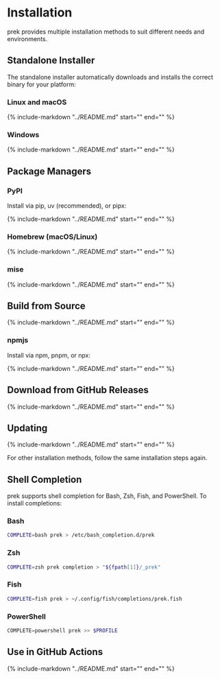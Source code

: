# Installation

prek provides multiple installation methods to suit different needs and environments.

## Standalone Installer

The standalone installer automatically downloads and installs the correct binary for your platform:

### Linux and macOS

{%
  include-markdown "../README.md"
  start="<!-- linux-standalone-install:start -->"
  end="<!-- linux-standalone-install:end -->"
%}

### Windows

{%
  include-markdown "../README.md"
  start="<!-- windows-standalone-install:start -->"
  end="<!-- windows-standalone-install:end -->"
%}

## Package Managers

### PyPI

Install via pip, uv (recommended), or pipx:

{%
  include-markdown "../README.md"
  start="<!-- pypi-install:start -->"
  end="<!-- pypi-install:end -->"
%}

### Homebrew (macOS/Linux)

{%
  include-markdown "../README.md"
  start="<!-- homebrew-install:start -->"
  end="<!-- homebrew-install:end -->"
%}

### mise

{%
  include-markdown "../README.md"
  start="<!-- mise-install:start -->"
  end="<!-- mise-install:end -->"
%}

## Build from Source

{%
  include-markdown "../README.md"
  start="<!-- cargo-install:start -->"
  end="<!-- cargo-install:end -->"
%}

### npmjs

Install via npm, pnpm, or npx:

{%
  include-markdown "../README.md"
  start="<!-- npmjs-install:start -->"
  end="<!-- npmjs-install:end -->"
%}


## Download from GitHub Releases

{%
  include-markdown "../README.md"
  start="<!-- pre-built-binaries:start -->"
  end="<!-- pre-built-binaries:end -->"
%}

## Updating

{%
  include-markdown "../README.md"
  start="<!-- self-update:start -->"
  end="<!-- self-update:end -->"
%}

For other installation methods, follow the same installation steps again.

## Shell Completion

prek supports shell completion for Bash, Zsh, Fish, and PowerShell. To install completions:

### Bash

```bash
COMPLETE=bash prek > /etc/bash_completion.d/prek
```

### Zsh

```bash
COMPLETE=zsh prek completion > "${fpath[1]}/_prek"
```

### Fish

```bash
COMPLETE=fish prek > ~/.config/fish/completions/prek.fish
```

### PowerShell

```powershell
COMPLETE=powershell prek >> $PROFILE
```

## Use in GitHub Actions

{%
  include-markdown "../README.md"
  start="<!-- github-actions:start -->"
  end="<!-- github-actions:end -->"
%}
